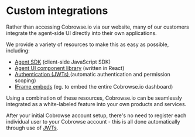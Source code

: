 # Custom integrations

Rather than accessing Cobrowse.io via our website, many of our customers integrate the agent-side UI directly into their own applications.&#x20;

We provide a variety of resources to make this as easy as possible, including:

* [Agent SDK](agent-sdk/) (client-side JavaScript SDK)
* [Agent UI component library](agent-sdk/) (written in React)
* [Authentication (JWTs) ](json-web-tokens-jwts/) (automatic authentication and permission scoping)
* [IFrame embeds](custom-iframe-embeds.md) (eg. to embed the entire Cobrowse.io dashboard)

Using a combination of these resources, Cobrowse.io can be seamlessly integrated as a white-labeled feature into your own products and services.&#x20;

After your initial Cobrowse account setup, there's no need to register each individual user to your Cobrowse account - this is all done automatically through use of [JWTs](json-web-tokens-jwts/).







